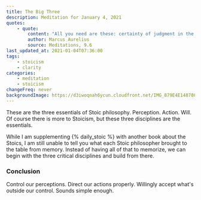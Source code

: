```yaml
---
title: The Big Three
description: Meditation for January 4, 2021
quotes: 
    - quote:
        content: "All you need are these: certainty of judgment in the present moment; action for the common good in the present moment; and an attitude of gratitude in the present moment for anything that comes your way."
        author: Marcus Aurelius
        source: Meditations, 9.6
last_updated_at: 2021-01-04T07:36:00
tags:
    - stoicism
    - clarity
categories:
    - meditation
    - stoicism
changeFreq: never
backgroundImage: https://d3iwoqnah6ycun.cloudfront.net/IMG_879E4E148786.jpg
---
```


These are the three essentials of Stoic philosophy. Perception. Action. Will. Of course there is more to Stoicism, but
these three disciplines are the essentials.

While I am supplementing {% daily_stoic %} with another book about the Stoics, I am still unable to tell you what each
Stoic philosopher brought to the table from memory. Instead of having all of that to memorize, we can begin with the
three critical disciplines and build from there.

### Conclusion

Control our perceptions. Direct our actions properly. Willingly accept what's outside our control. Sounds simple enough.
